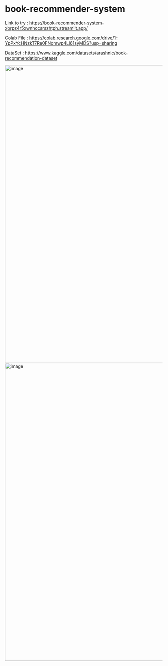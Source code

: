# book-recommender-system

Link to try : https://book-recommender-system-xbrpz4r5xwnhccsrszhtph.streamlit.app/

Colab File : https://colab.research.google.com/drive/1-YpPxYcHNzkT7Re0FNomwp4Ll61syMDS?usp=sharing

DataSet :    https://www.kaggle.com/datasets/arashnic/book-recommendation-dataset

<img width="953" alt="image" src="https://github.com/adarsh268/book-recommender-system/assets/109815491/20709ec3-5f62-4063-b3fd-a44f28582ec2">

<img width="953" alt="image" src="https://github.com/adarsh268/book-recommender-system/assets/109815491/a1c2f912-5452-48b7-af47-29e1294e9d08">
